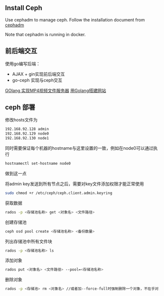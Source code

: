 ## Install Ceph
Use cephadm to manage ceph. Follow the installation document from [cephadm](https://docs.ceph.com/docs/master/cephadm/install/)

Note that cephadm is running in docker.

## 前后端交互
使用go编写后端：
- AJAX + gin实现前后端交互
- go-ceph 实现与ceph交互

[GOlang 实现MP4视频文件服务器](https://blog.csdn.net/wangshubo1989/article/details/78053856)
[用Golang搭建网站](https://studygolang.com/articles/20362?fr=sidebar)


## ceph 部署
修改hosts文件为
```bash
192.168.92.128 admin
192.168.92.129 node0
192.168.92.130 node1
```
同时需要保证每个机器的hostname与这里设置的一致，例如在node0可以通过执行
```bash
hostnamectl set-hostname node0
```
做到这一点

将admin key发送到所有节点之后，需要对key文件添加权限才能正常使用
```bash
sudo chmod +r /etc/ceph/ceph.client.admin.keyring
```

获取数据
```bash
rados -p <存储池名称> get <对象名> <文件路径>
```
创建存储池
```bash
ceph osd pool create <存储池名称> <备份数量>
```
列出存储池中所有文件块
```bash
rados -p <存储池名称> ls
```
添加对象
```bash
rados put <对象名> <文件路径> --pool=<存储池名称>
```

删除对象
```bash
rados -p <存储池> rm <对象名> //或者加--force-full时强制删除一个对象，不在乎对象此时状态
```